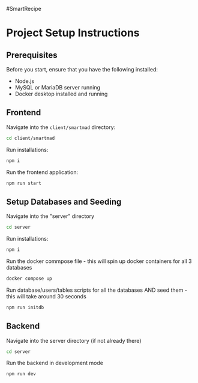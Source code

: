#SmartRecipe

# Project Setup Instructions

## Prerequisites

Before you start, ensure that you have the following installed:
- Node.js
- MySQL or MariaDB server running
- Docker desktop installed and running

## Frontend

Navigate into the `client/smartmad` directory:

```bash
cd client/smartmad
```

Run installations:

```bash
npm i
```

Run the frontend application:

```bash
npm run start
```

## Setup Databases and Seeding

Navigate into the "server" directory

```bash
cd server
```

Run installations:

```bash
npm i
```

Run the docker commpose file - this will spin up docker containers for all 3 databases

```bash
docker compose up
```

Run database/users/tables scripts for all the databases AND seed them - this will take around 30 seconds

```bash
npm run initdb
```

## Backend

Navigate into the server directory (if not already there)

```bash
cd server
```

Run the backend in development mode

```bash
npm run dev
```
